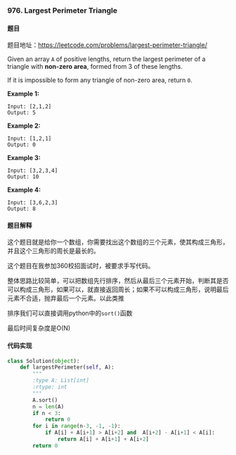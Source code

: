 ### 976. Largest Perimeter Triangle

#### 题目

题目地址：https://leetcode.com/problems/largest-perimeter-triangle/

Given an array `A` of positive lengths, return the largest perimeter of a triangle with **non-zero area**, formed from 3 of these lengths.

If it is impossible to form any triangle of non-zero area, return `0`.

**Example 1:**

```shell
Input: [2,1,2]
Output: 5
```

**Example 2:**

```shell
Input: [1,2,1]
Output: 0
```

**Example 3:**

```shell
Input: [3,2,3,4]
Output: 10
```

**Example 4:**

```shell
Input: [3,6,2,3]
Output: 8
```

#### 题目解释

这个题目就是给你一个数组，你需要找出这个数组的三个元素，使其构成三角形，并且这个三角形的周长是最长的。

这个题目在我参加360校招面试时，被要求手写代码。

整体思路比较简单，可以把数组先行排序，然后从最后三个元素开始，判断其是否可以构成三角形，如果可以，就直接返回周长；如果不可以构成三角形，说明最后元素不合适，抛弃最后一个元素。以此类推

排序我们可以直接调用python中的`sort()`函数

最后时间复杂度是O(N)

#### 代码实现

```python
class Solution(object):
    def largestPerimeter(self, A):
        """
        :type A: List[int]
        :rtype: int
        """
        A.sort()
        n = len(A)
        if n < 3:
            return 0
        for i in range(n-3, -1, -1):
            if A[i] + A[i+1] > A[i+2] and  A[i+2] - A[i+1] < A[i]:
                return A[i] + A[i+1] + A[i+2]   
        return 0
```



